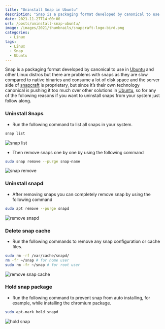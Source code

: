 ```yaml
---
title: "Uninstall Snap in Ubuntu"
description: "Snap is a packaging format developed by canonical to use in Ubuntu and other Linux distros. In this post, I will show you how to uninstall snap completely from your system."
date: 2021-11-27T14:00:00
url: /posts/uninstall-snap-ubuntu/
image: /images/2021/thumbnails/snapcraft-logo-bird.png
categories:
  - Linux
tags:
  - Linux
  - Snap
  - Ubuntu
---
```


Snap is a packaging format developed by canonical to use in [Ubuntu](https://ubuntu.com) and other Linux distros but there are problems with snaps as they are slow compared to native binaries and consume a lot of disk space and the server side of [snapcraft](https://snapcraft.io) is proprietary, but since it’s their own technology canonical is pushing it too much over other solutions in [Ubuntu](https://ubuntu.com), so for any of the following reasons if you want to uninstall snaps from your system just follow along.

### Uninstall Snaps

- Run the following command to list all snaps in your system.

```sh
snap list
```

![snap list](/images/2021/posts/uninstall-snap-ubuntu/snap-list.png)

- Then remove snaps one by one by using the following command

```sh
sudo snap remove --purge snap-name
```

![snap remove](/images/2021/posts/uninstall-snap-ubuntu/snap-remove.png)

### Uninstall snapd

- After removing snaps you can completely remove snap by using the following command

```sh
sudo apt remove --purge snapd
```

![remove snapd](/images/2021/posts/uninstall-snap-ubuntu/remove-snapd.png)

### Delete snap cache

- Run the following commands to remove any snap configuration or cache files.

```sh
sudo rm -rf /var/cache/snapd/
rm -fr ~/snap # for home user
sudo rm -fr ~/snap # for root user
```

![remove snap cache](/images/2021/posts/uninstall-snap-ubuntu/remove-snap-cache.png)

### Hold snap package

- Run the following command to prevent snap from auto installing, for example, while installing the chromium package.

```sh
sudo apt-mark hold snapd
```

![hold snap](/images/2021/posts/uninstall-snap-ubuntu/hold-snap.png)
